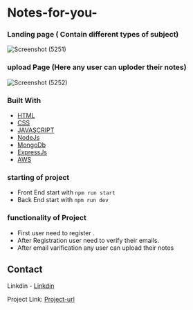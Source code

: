 # Notes-for-you-

### Landing page ( Contain different types of subject)
![Screenshot (5251)](https://user-images.githubusercontent.com/63423567/182957736-6be7df3a-f5f2-475a-8f80-446261fbcbe4.png)

### upload Page (Here any user can uploder their notes)
![Screenshot (5252)](https://user-images.githubusercontent.com/63423567/182957739-372d872a-eb3c-45cb-9378-a1ad5056c2c9.png)


### Built With
* [HTML](https://developer.mozilla.org/en-US/docs/Web/HTML)
* [CSS](https://developer.mozilla.org/en-US/docs/Web/CSS)
* [JAVASCRIPT](https://javascript.info/)
* [NodeJs](https://nodejs.org/en/docs/)
* [MongoDb](https://www.mongodb.com/docs/)
* [ExpressJs](https://expressjs.com/)
* [AWS](https://docs.aws.amazon.com/s3/index.html)

### starting of project
* Front End start with `npm run start`
* Back End start with `npm run dev`


### functionality of Project
* First user need to register .
* After Registration user need to verify their emails.
* After email varification any user can upload their notes



 ## Contact
 Linkdin - [Linkdin](https://www.linkedin.com/in/raushankumar43/)
 
 
 Project Link: [Project-url](otes-app-for-you.herokuapp.com)
